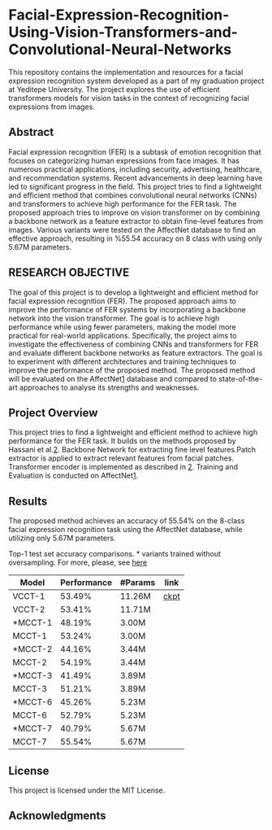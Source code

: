 # Facial-Expression-Recognition-Using-Vision-Transformers-and-Convolutional-Neural-Networks
This repository contains the implementation and resources for a facial expression recognition system developed as a part of my graduation project at Yeditepe University. The project explores the use of efficient transformers models for vision tasks in the context of recognizing facial expressions from images.


## Abstract
Facial expression recognition (FER) is a subtask of emotion recognition that focuses on
categorizing human expressions from face images. It has numerous practical applications,
including security, advertising, healthcare, and recommendation systems. Recent
advancements in deep learning have led to significant progress in the field. This project tries
to find a lightweight and efficient method that combines convolutional neural networks
(CNNs) and transformers to achieve high performance for the FER task. The proposed
approach tries to improve on vision transformer on by combining a backbone network as a
feature extractor to obtain fine-level features from images. Various variants were tested on
the AffectNet database to find an effective approach, resulting in %55.54 accuracy on 8 class
with using only 5.67M parameters.


## RESEARCH OBJECTIVE
The goal of this project is to develop a lightweight and efficient method for facial expression
recognition (FER). The proposed approach aims to improve the performance of FER systems
by incorporating a backbone network into the vision transformer. The goal is to achieve high
performance while using fewer parameters, making the model more practical for real-world
applications. Specifically, the project aims to investigate the effectiveness of combining CNNs
and transformers for FER and evaluate different backbone networks as feature extractors. The
goal is to experiment with different architectures and training techniques to improve the
performance of the proposed method. The proposed method will be evaluated on the
AffectNet[1](https://arxiv.org/abs/1708.03985) database and compared to state-of-the-art approaches to analyse its strengths and
weaknesses.


## Project Overview
This project tries to find a lightweight and efficient method to achieve high performance for the FER task. It builds on the methods proposed by Hassani et al.[2](https://arxiv.org/abs/2104.05704). Backbone Network for extracting fine level features.Patch extractor is applied to extract relevant features from facial patches. Transformer encoder is implemented as described in [2](https://arxiv.org/abs/2104.05704). Training and Evaluation is conducted on AffectNet[1](https://arxiv.org/abs/1708.03985).


## Results

The proposed method achieves an accuracy of 55.54% on the 8-class facial expression recognition task using the AffectNet database, while utilizing only 5.67M parameters.

Top-1 test set accuracy comparisons. * variants trained without oversampling. For more, please, see [here]()

| Model | Performance | #Params | link |
| --- | --- | --- | --- |
| VCCT-1 | 53.49% | 11.26M | [ckpt]() |
| VCCT-2 | 53.41% | 11.71M |
| *MCCT-1 | 48.19% | 3.00M |
| MCCT-1 | 53.24% | 3.00M |
| *MCCT-2 | 44.16% | 3.44M |
| MCCT-2 | 54.19% | 3.44M |
| *MCCT-3 | 41.49% | 3.89M |
| MCCT-3 | 51.21% | 3.89M |
| *MCCT-6 | 45.26% | 5.23M |
| MCCT-6 | 52.79% | 5.23M |
| *MCCT-7 | 40.79% | 5.67M |
| MCCT-7 | 55.54% | 5.67M |

##

## License

This project is licensed under the MIT License.

## Acknowledgments

<!--
## Installation

1. Clone the repository:

   ```bash
   git clone https://github.com/yuuIind/Facial-Expression-Recognition-Using-Vision-Transformers-and-Convolutional-Neural-Networks.git```
2. Install the required dependencies:
   ```bash
   pip install -r requirements.txt```
3. -->
